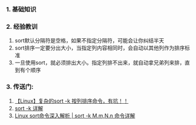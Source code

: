 ### 1. 基础知识
### 2. 经验教训
1. sort默认分隔符是空格，如果不指定分隔符，可能会让你纠结半天
2. sort排序一定要分出大小，当指定列内容相同时，会自动以其他列作为排序标准
3. 一旦使用sort，就必须排出大小。指定列排不出来，就自动拿兄弟列来排，直到有个顺序
### 3. 传送门:
1. [【Linux】复杂的sort -k 按列排序命令，有坑！！](https://blog.csdn.net/ztf312/article/details/116805796)
2. [sort -k 详解](https://www.cnblogs.com/yangyongzhi/archive/2012/11/05/2755421.html)
3. [Linux sort命令深入解析 | sort -k M.m,N.n 命令详解](https://blog.csdn.net/succing/article/details/120742670)
